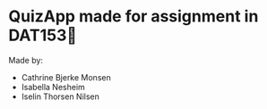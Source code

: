 # QuizApp made for assignment in DAT153👾

Made by:
- Cathrine Bjerke Monsen
- Isabella Nesheim 
- Iselin Thorsen Nilsen
